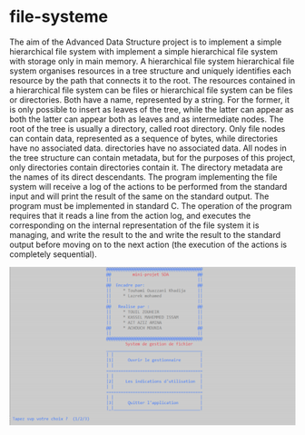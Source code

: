# file-systeme

The aim of the Advanced Data Structure project is to implement a simple hierarchical file system with implement a simple hierarchical file system with storage 
only in main memory. 
A hierarchical file system  hierarchical file system organises resources in a tree structure and uniquely identifies each resource by the path that connects it to the root. 
The resources contained in a hierarchical file system can be files or hierarchical file system can be files or directories. Both have a 
name, represented by a string. For the former, it is only possible to insert as leaves of the tree, while the latter can appear as both 
the latter can appear both as leaves and as intermediate nodes. The root of the tree is usually a directory, called root directory. Only file nodes can contain data, 
represented as a sequence of bytes, while directories have no associated data. directories have no associated data. All nodes in the tree structure can 
contain metadata, but for the purposes of this project, only directories contain directories contain it. The directory metadata are the names of 
its direct descendants.
The program implementing the file system will receive a log of the actions to be performed from the standard input and will print the 
result of the same on the standard output. The program must be implemented in standard C. The operation of the program requires 
that it reads a line from the action log, and executes the corresponding on the internal representation of the file system it is managing, and write the result to the 
and write the result to the standard output before moving on to the next action (the execution of the actions is completely sequential).


<img src="https://github.com/zouheirtouil/file-systeme/blob/master/SDA.PNG">
